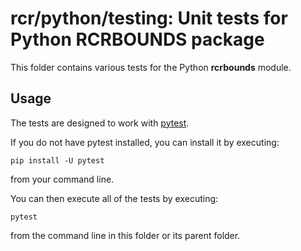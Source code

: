 # rcr/python/testing: Unit tests for Python RCRBOUNDS package

This folder contains various tests for the Python **rcrbounds** module.

## Usage

The tests are designed to work with [pytest](https://docs.pytest.org/).

If you do not have pytest installed, you can install it by executing:
```
pip install -U pytest
```
from your command line.

You can then execute all of the tests by executing:
```
pytest
```
from the command line in this folder or its parent folder.

